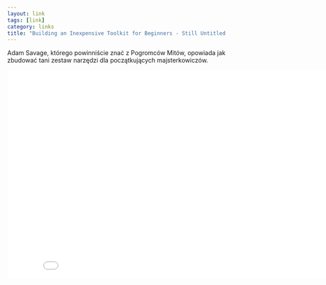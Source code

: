 ```yaml
---
layout: link
tags: [link]
category: links
title: "Building an Inexpensive Toolkit for Beginners - Still Untitled: The Adam Savage Project"
---
```


Adam Savage, którego powinniście znać z Pogromców Mitów, opowiada jak zbudować tani zestaw narzędzi dla początkujących majsterkowiczów.

<iframe width="853" height="480" src="//www.youtube.com/embed/Nprbd76FFFI" frameborder="0" allowfullscreen></iframe>